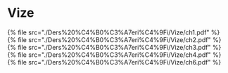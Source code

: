 # Vize

<!--Index-->

{% file src="./Ders%20%C4%B0%C3%A7eri%C4%9Fi/Vize/ch1.pdf" %}
{% file src="./Ders%20%C4%B0%C3%A7eri%C4%9Fi/Vize/ch2.pdf" %}
{% file src="./Ders%20%C4%B0%C3%A7eri%C4%9Fi/Vize/ch3.pdf" %}
{% file src="./Ders%20%C4%B0%C3%A7eri%C4%9Fi/Vize/ch4.pdf" %}
{% file src="./Ders%20%C4%B0%C3%A7eri%C4%9Fi/Vize/ch6.pdf" %}

<!--Index-->
